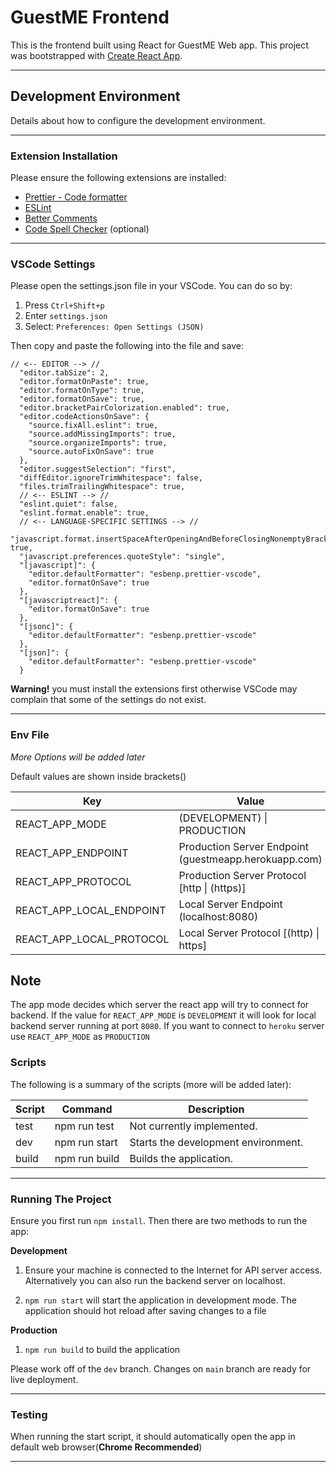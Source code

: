 # GuestME Frontend

This is the frontend built using React for GuestME Web app. This project was bootstrapped with [Create React App](https://github.com/facebook/create-react-app).

---

## Development Environment

Details about how to configure the development environment.

---

### Extension Installation

Please ensure the following extensions are installed:

- [Prettier - Code formatter](https://marketplace.visualstudio.com/items?itemName=esbenp.prettier-vscode)
- [ESLint](https://marketplace.visualstudio.com/items?itemName=dbaeumer.vscode-eslint)
- [Better Comments](https://marketplace.visualstudio.com/items?itemName=aaron-bond.better-comments)
- [Code Spell Checker](https://marketplace.visualstudio.com/items?itemName=streetsidesoftware.code-spell-checker) (optional)

---

### VSCode Settings

Please open the settings.json file in your VSCode. You can do so by:

1. Press `Ctrl+Shift+p`
2. Enter `settings.json`
3. Select: `Preferences: Open Settings (JSON)`

Then copy and paste the following into the file and save:

```
// <-- EDITOR --> //
  "editor.tabSize": 2,
  "editor.formatOnPaste": true,
  "editor.formatOnType": true,
  "editor.formatOnSave": true,
  "editor.bracketPairColorization.enabled": true,
  "editor.codeActionsOnSave": {
    "source.fixAll.eslint": true,
    "source.addMissingImports": true,
    "source.organizeImports": true,
    "source.autoFixOnSave": true
  },
  "editor.suggestSelection": "first",
  "diffEditor.ignoreTrimWhitespace": false,
  "files.trimTrailingWhitespace": true,
  // <-- ESLINT --> //
  "eslint.quiet": false,
  "eslint.format.enable": true,
  // <-- LANGUAGE-SPECIFIC SETTINGS --> //
  "javascript.format.insertSpaceAfterOpeningAndBeforeClosingNonemptyBrackets": true,
  "javascript.preferences.quoteStyle": "single",
  "[javascript]": {
    "editor.defaultFormatter": "esbenp.prettier-vscode",
    "editor.formatOnSave": true
  },
  "[javascriptreact]": {
    "editor.formatOnSave": true
  },
  "[jsonc]": {
    "editor.defaultFormatter": "esbenp.prettier-vscode"
  },
  "[json]": {
    "editor.defaultFormatter": "esbenp.prettier-vscode"
  }
```

**Warning!** you must install the extensions first otherwise VSCode may complain that some of the settings do not exist.

---

### Env File

_More Options will be added later_

Default values are shown inside brackets()

| Key                      | Value                                                 |
| ------------------------ | ----------------------------------------------------- |
| REACT_APP_MODE           | (DEVELOPMENT) \| PRODUCTION                           |
| REACT_APP_ENDPOINT       | Production Server Endpoint (guestmeapp.herokuapp.com) |
| REACT_APP_PROTOCOL       | Production Server Protocol [http \| (https)]          |
| REACT_APP_LOCAL_ENDPOINT | Local Server Endpoint (localhost:8080)                |
| REACT_APP_LOCAL_PROTOCOL | Local Server Protocol [(http) \| https]               |

## Note

The app mode decides which server the react app will try to connect for backend. If the value for `REACT_APP_MODE` is `DEVELOPMENT` it will look for local backend server running at port `8080`. If you want to connect to `heroku` server use `REACT_APP_MODE` as `PRODUCTION`

### Scripts

The following is a summary of the scripts (more will be added later):

| Script | Command       | Description                         |
| ------ | ------------- | ----------------------------------- |
| test   | npm run test  | Not currently implemented.          |
| dev    | npm run start | Starts the development environment. |
| build  | npm run build | Builds the application.             |

---

### Running The Project

Ensure you first run `npm install`. Then there are two methods to run the app:

**Development**

1. Ensure your machine is connected to the Internet for API server access. Alternatively you can also run the backend server on localhost.

2. `npm run start` will start the application in development mode. The application should hot reload after saving changes to a file

**Production**

1. `npm run build` to build the application

Please work off of the `dev` branch. Changes on `main` branch are ready for live deployment.

---

### Testing

When running the start script, it should automatically open the app in default web browser(**Chrome Recommended**)

---
